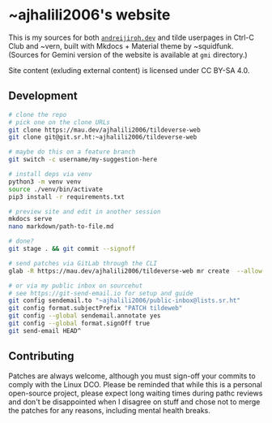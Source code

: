 # ~ajhalili2006's website

This is my sources for both [`andreijiroh.dev`](https://andreijiroh.eu.org) and tilde userpages in Ctrl-C Club and ~vern, built with Mkdocs + Material theme by ~squidfunk. (Sources for Gemini version of the website is available at `gmi` directory.)

Site content (exluding external content) is licensed
under CC BY-SA 4.0.

## Development

```bash
# clone the repo
# pick one on the clone URLs
git clone https://mau.dev/ajhalili2006/tildeverse-web
git clone git@git.sr.ht:~ajhalili2006/tildeverse-web

# maybe do this on a feature branch
git switch -c username/my-suggestion-here

# install deps via venv
python3 -m venv venv
source ./venv/bin/activate
pip3 install -r requirements.txt

# preview site and edit in another session
mkdocs serve
nano markdown/path-to-file.md

# done?
git stage . && git commit --signoff

# send patches via GitLab through the CLI
glab -R https://mau.dev/ajhalili2006/tildeverse-web mr create  --allow-collaboration -b main

# or via my public inbox on sourcehut
# see https://git-send-email.io for setup and guide
git config sendemail.to "~ajhalili2006/public-inbox@lists.sr.ht"
git config format.subjectPrefix "PATCH tildeweb"
git config --global sendemail.annotate yes
git config --global format.signOff true
git send-email HEAD^
```

## Contributing

Patches are always welcome, although you must sign-off your commits to comply with the Linux DCO.
Please be reminded that while this is a personal open-source project, please expect long waiting
times during pathc reviews and don't be disappointed when I disagree on stuff and chose not to merge
the patches for any reasons, including mental health breaks.
